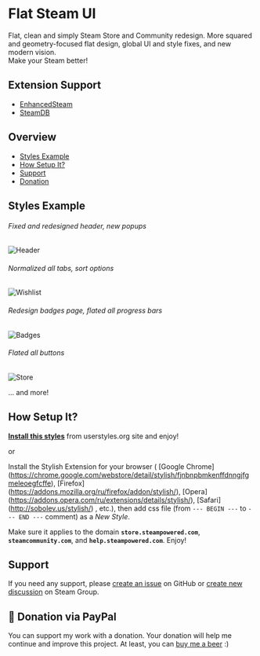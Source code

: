 # Flat Steam UI
Flat, clean and simply Steam Store and Community redesign. More squared and geometry-focused flat design, global UI and style fixes, and new modern vision.  
Make your Steam better!


## Extension Support

* [EnhancedSteam](http://enhancedsteam.com)
* [SteamDB](https://steamdb.info/extension/)


## Overview

* [Styles Example](#styles-example)
* [How Setup It?](#how-setup-it)
* [Support](#support)
* [Donation](#-donation-via-paypal)


## Styles Example

###### Fixed and redesigned header, new popups

![Header](https://raw.githubusercontent.com/denis-g/userstyle-simply-steam-ui/master/screenshots/header.jpg)

###### Normalized all tabs, sort options

![Wishlist](https://raw.githubusercontent.com/denis-g/userstyle-simply-steam-ui/master/screenshots/wishlist.jpg)

###### Redesign badges page, flated all progress bars

![Badges](https://raw.githubusercontent.com/denis-g/userstyle-simply-steam-ui/master/screenshots/badges.jpg)

###### Flated all buttons

![Store](https://raw.githubusercontent.com/denis-g/userstyle-simply-steam-ui/master/screenshots/product.jpg)

... and more!


## How Setup It?

**[Install this styles](https://userstyles.org/styles/117058/flat-steam-ui)** from userstyles.org site and enjoy!

or

Install the Stylish Extension for your browser (
[Google Chrome]  (https://chrome.google.com/webstore/detail/stylish/fjnbnpbmkenffdnngjfgmeleoegfcffe),
[Firefox]        (https://addons.mozilla.org/ru/firefox/addon/stylish/),
[Opera]          (https://addons.opera.com/ru/extensions/details/stylish/),
[Safari]         (http://sobolev.us/stylish/)
, etc.), then add css file (from `--- BEGIN ---` to `--- END ---` comment) as a *New Style*.

Make sure it applies to the domain **`store.steampowered.com`**,
**`steamcommunity.com`**, and **`help.steampowered.com`**. Enjoy!


## Support

If you need any support, please [create an issue](https://github.com/denis-g/userstyle-flat-steam-ui/issues) on GitHub or [create new discussion](http://steamcommunity.com/groups/flat-steam-ui/discussions) on Steam Group.


## 🍺 Donation via PayPal

You can support my work with a donation. Your donation will help me continue
and improve this project. At least, you can [buy me a beer](https://www.paypal.com/cgi-bin/webscr?cmd=_s-xclick&hosted_button_id=Y3K5QBE7N9LZY) :)

